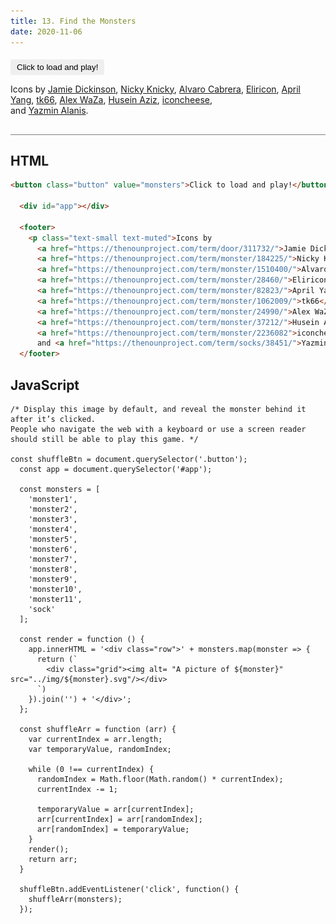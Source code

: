 ```yaml
---
title: 13. Find the Monsters
date: 2020-11-06
---
```


<div class="output-container">

  <style type="text/css">
    .row {
      display: grid;
      background-color: wheat;
      grid-template-columns: repeat(auto-fit, minmax(200px, 1fr));
      grid-auto-rows: 100px;
      place-items: center;
      padding: 2rem 0 2rem 0;
      gap: 2rem 0;
    }

    .grid {
      min-height: 6em;
      padding: 1em;
    }

    img {
      height: 100%;
    }

    .button {
      border-color: white;
      outline: none;
      border: none;
      margin-top: 5px;
      padding: 5px 10px;
      border-radius: 3px;
      font-weight: 600px;
      cursor: pointer;
    }

    .button:focus {
      border: red;
      outline: none;
      box-shadow: 0 0 3px 1px #8e45ff;
    }

    .button:active {
      color: #8e45ff;
    }

    .shuffle-and-show_button {
      cursor: pointer;
      border: 0;
      background-color: transparent;
      /* height: 100%; */
    }

  </style>

<button class="button" value="monsters">Click to load and play!</button>

  <div id="app"></div>

  <footer>
    <p class="text-small text-muted">Icons by 
      <a href="https://thenounproject.com/term/door/311732/">Jamie Dickinson</a>, 
      <a href="https://thenounproject.com/term/monster/184225/">Nicky Knicky</a>, 
      <a href="https://thenounproject.com/term/monster/1510400/">Alvaro Cabrera</a>, 
      <a href="https://thenounproject.com/term/monster/28460/">Eliricon</a>, 
      <a href="https://thenounproject.com/term/monster/82823/">April Yang</a>, 
      <a href="https://thenounproject.com/term/monster/1062009/">tk66</a>, 
      <a href="https://thenounproject.com/term/monster/24990/">Alex WaZa</a>, 
      <a href="https://thenounproject.com/term/monster/37212/">Husein Aziz</a>, 
      <a href="https://thenounproject.com/term/monster/2236082">iconcheese</a>,<br/> 
      and <a href="https://thenounproject.com/term/socks/38451/">Yazmin Alanis</a>.</p>
  </footer>

  <script>
    const shuffleBtn = document.querySelector('.button');
    const app = document.querySelector('#app');

    const monsters = [
      'monster1',
      'monster2',
      'monster3',
      'monster4',
      'monster5',
      'monster6',
      'monster7',
      'monster8',
      'monster9',
      'monster10',
      'monster11',
      'sock'
    ];

    const render = function () {
      
      app.innerHTML = '<p>Click a door to reveal a monster. Try not to find the sock.</p><div class="row">' + monsters.map(monster => {
        return (`
          <div class="grid" aria-live="polite"><button class="shuffle-and-show_button" data-id="${monster}"><img class="show" alt= "Click this picture of door to see monster" src="../img/door.svg"/></button></div>
        `)
      }).join('') + '</div>';
    };

    const shuffleArr = function (arr) {
      var currentIndex = arr.length;
      var temporaryValue, randomIndex;

      while (0 !== currentIndex) {
        randomIndex = Math.floor(Math.random() * currentIndex);
        currentIndex -= 1;

        temporaryValue = arr[currentIndex];
        arr[currentIndex] = arr[randomIndex];
        arr[randomIndex] = temporaryValue;
      }
      render();
      return arr;
    }

    const replaceTargetElement = function(e) {
      const monster = e.target.closest('[data-id]');
      if (!monster) return;
      const monsterID = monster.getAttribute('data-id');
      monster.parentNode.innerHTML = `<img alt="A picture of ${monsterID}" src="../img/${monsterID}.svg"/>`
    }

    document.addEventListener('click', replaceTargetElement);

    shuffleBtn.addEventListener('click', function() {
      shuffleArr(monsters);
    });
  </script>

</div>

<div class="html-container" style="border-top: .5px solid grey; margin-top: 30px;">

## HTML

```HTML
<button class="button" value="monsters">Click to load and play!</button>

  <div id="app"></div>

  <footer>
    <p class="text-small text-muted">Icons by
      <a href="https://thenounproject.com/term/door/311732/">Jamie Dickinson</a>,
      <a href="https://thenounproject.com/term/monster/184225/">Nicky Knicky</a>,
      <a href="https://thenounproject.com/term/monster/1510400/">Alvaro Cabrera</a>,
      <a href="https://thenounproject.com/term/monster/28460/">Eliricon</a>,
      <a href="https://thenounproject.com/term/monster/82823/">April Yang</a>,
      <a href="https://thenounproject.com/term/monster/1062009/">tk66</a>,
      <a href="https://thenounproject.com/term/monster/24990/">Alex WaZa</a>,
      <a href="https://thenounproject.com/term/monster/37212/">Husein Aziz</a>,
      <a href="https://thenounproject.com/term/monster/2236082">iconcheese</a>,<br/>
      and <a href="https://thenounproject.com/term/socks/38451/">Yazmin Alanis</a>.</p>
  </footer>
```

</div>
<div class="js-container">

## JavaScript

```JS
/* Display this image by default, and reveal the monster behind it after it’s clicked.
People who navigate the web with a keyboard or use a screen reader
should still be able to play this game. */

const shuffleBtn = document.querySelector('.button');
  const app = document.querySelector('#app');

  const monsters = [
    'monster1',
    'monster2',
    'monster3',
    'monster4',
    'monster5',
    'monster6',
    'monster7',
    'monster8',
    'monster9',
    'monster10',
    'monster11',
    'sock'
  ];

  const render = function () {
    app.innerHTML = '<div class="row">' + monsters.map(monster => {
      return (`
        <div class="grid"><img alt= "A picture of ${monster}" src="../img/${monster}.svg"/></div>
      `)
    }).join('') + '</div>';
  };

  const shuffleArr = function (arr) {
    var currentIndex = arr.length;
    var temporaryValue, randomIndex;

    while (0 !== currentIndex) {
      randomIndex = Math.floor(Math.random() * currentIndex);
      currentIndex -= 1;

      temporaryValue = arr[currentIndex];
      arr[currentIndex] = arr[randomIndex];
      arr[randomIndex] = temporaryValue;
    }
    render();
    return arr;
  }

  shuffleBtn.addEventListener('click', function() {
    shuffleArr(monsters);
  });

```

</div>
